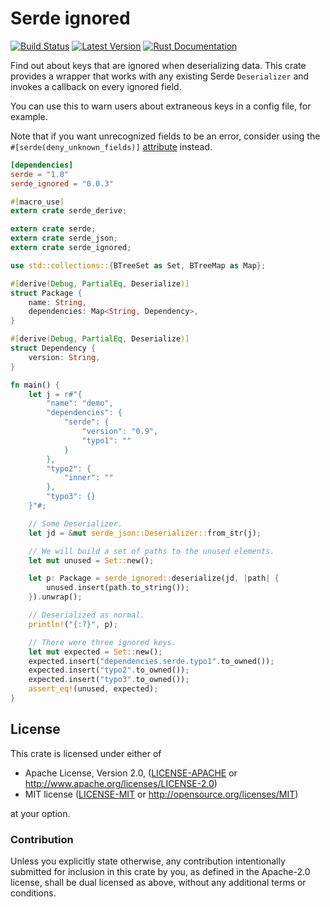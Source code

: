 # Serde ignored

[![Build Status](https://api.travis-ci.org/dtolnay/serde-ignored.svg?branch=master)](https://travis-ci.org/dtolnay/serde-ignored)
[![Latest Version](https://img.shields.io/crates/v/serde-ignored.svg)](https://crates.io/crates/serde-ignored)
[![Rust Documentation](https://img.shields.io/badge/api-rustdoc-blue.svg)](https://docs.rs/serde_ignored)

Find out about keys that are ignored when deserializing data. This crate
provides a wrapper that works with any existing Serde `Deserializer` and invokes
a callback on every ignored field.

You can use this to warn users about extraneous keys in a config file, for
example.

Note that if you want unrecognized fields to be an error, consider using the
`#[serde(deny_unknown_fields)]` [attribute] instead.

[attribute]: https://serde.rs/attributes.html

```toml
[dependencies]
serde = "1.0"
serde_ignored = "0.0.3"
```

```rust
#[macro_use]
extern crate serde_derive;

extern crate serde;
extern crate serde_json;
extern crate serde_ignored;

use std::collections::{BTreeSet as Set, BTreeMap as Map};

#[derive(Debug, PartialEq, Deserialize)]
struct Package {
    name: String,
    dependencies: Map<String, Dependency>,
}

#[derive(Debug, PartialEq, Deserialize)]
struct Dependency {
    version: String,
}

fn main() {
    let j = r#"{
        "name": "demo",
        "dependencies": {
            "serde": {
                "version": "0.9",
                "typo1": ""
            }
        },
        "typo2": {
            "inner": ""
        },
        "typo3": {}
    }"#;

    // Some Deserializer.
    let jd = &mut serde_json::Deserializer::from_str(j);

    // We will build a set of paths to the unused elements.
    let mut unused = Set::new();

    let p: Package = serde_ignored::deserialize(jd, |path| {
        unused.insert(path.to_string());
    }).unwrap();

    // Deserialized as normal.
    println!("{:?}", p);

    // There were three ignored keys.
    let mut expected = Set::new();
    expected.insert("dependencies.serde.typo1".to_owned());
    expected.insert("typo2".to_owned());
    expected.insert("typo3".to_owned());
    assert_eq!(unused, expected);
}
```

## License

This crate is licensed under either of

 * Apache License, Version 2.0, ([LICENSE-APACHE](LICENSE-APACHE) or
   http://www.apache.org/licenses/LICENSE-2.0)
 * MIT license ([LICENSE-MIT](LICENSE-MIT) or
   http://opensource.org/licenses/MIT)

at your option.

### Contribution

Unless you explicitly state otherwise, any contribution intentionally submitted
for inclusion in this crate by you, as defined in the Apache-2.0 license, shall
be dual licensed as above, without any additional terms or conditions.
